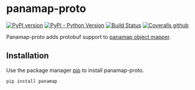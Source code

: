 # panamap-proto

[![PyPI version](https://badge.fury.io/py/panamap-proto.svg)](https://badge.fury.io/py/panamap-proto)
[![PyPI - Python Version](https://img.shields.io/pypi/pyversions/panamap-proto)](https://pypi.org/project/panamap-proto/)
[![Build Status](https://travis-ci.com/kirillsulim/panamap-proto.svg?branch=master)](https://travis-ci.com/kirillsulim/panamap-proto)
[![Coveralls github](https://img.shields.io/coveralls/github/kirillsulim/panamap-proto)](https://coveralls.io/github/kirillsulim/panamap-proto)

Panamap-proto adds protobuf support to [panamap object mapper](https://github.com/kirillsulim/panamap).

## Installation

Use the package manager [pip](https://pip.pypa.io/en/stable/) to install panamap-proto.

```bash
pip install panamap
```

